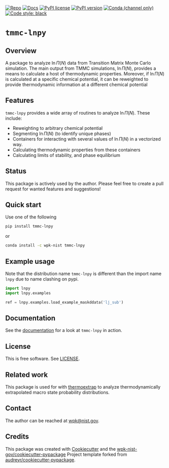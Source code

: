 [![Repo][repo-badge]][repo-link]
[![Docs][docs-badge]][docs-link]
[![PyPI license][license-badge]][license-link]
[![PyPI version][pypi-badge]][pypi-link]
[![Conda (channel only)][conda-badge]][conda-link]
[![Code style: black][black-badge]][black-link]


[black-badge]: https://img.shields.io/badge/code%20style-black-000000.svg
[black-link]: https://github.com/ambv/black
[pypi-badge]: https://img.shields.io/pypi/v/tmmc-lnpy
<!-- [pypi-badge]: https://badge.fury.io/py/tmmc-lnpy -->
[pypi-link]: https://pypi.org/project/tmmc-lnpy
[docs-badge]: https://img.shields.io/badge/docs-sphinx-informational
[docs-link]: https://pages.nist.gov/tmmc-lnpy/
[repo-badge]: https://img.shields.io/badge/--181717?logo=github&logoColor=ffffff
[repo-link]: https://github.com/usnistgov/tmmc-lnpy
[conda-badge]: https://img.shields.io/conda/v/wpk-nist/tmmc-lnpy
[conda-link]: https://anaconda.org/wpk-nist/tmmc-lnpy
<!-- Use total link so works from anywhere -->
[license-badge]: https://img.shields.io/pypi/l/cmomy?color=informational
[license-link]: https://github.com/usnistgov/tmmc-lnpy/blob/master/LICENSE
<!-- For more badges, see https://shields.io/category/other and https://naereen.github.io/badges/ -->

[numpy]: https://numpy.org
[Numba]: https://numba.pydata.org/
[xarray]: https://docs.xarray.dev/en/stable/


# `tmmc-lnpy`

## Overview

A package to analyze $\ln \Pi(N)$ data from Transition Matrix Monte Carlo
simulation.  The main output from TMMC simulations, $\ln \Pi(N)$, provides a means to calculate a host of thermodynamic
properties.  Moreover, if $\ln \Pi(N)$ is calculated at a specific chemical potential, it can be reweighted to provide
thermodynamic information at a different chemical potential




## Features

``tmmc-lnpy`` provides a wide array of routines to analyze $\ln \Pi(N)$.  These include:

* Reweighting to arbitrary chemical potential
* Segmenting $\ln \Pi(N)$ (to identify unique phases)
* Containers for interacting with several values of $\ln \Pi(N)$ in a vectorized way.
* Calculating thermodynamic properties from these containers
* Calculating limits of stability, and phase equilibrium


## Status

This package is actively used by the author.  Please feel free to create a pull request for wanted features and suggestions!


## Quick start

Use one of the following

``` bash
pip install tmmc-lnpy
```

or

``` bash
conda install -c wpk-nist tmmc-lnpy
```

## Example usage

Note that the distribution name ``tmmc-lnpy`` is different than the import name ``lnpy`` due to name clashing on pypi.

``` python
import lnpy
import lnpy.examples

ref = lnpy.examples.load_example_maskddata('lj_sub')
```


<!-- end-docs -->

## Documentation

See the [documentation][docs-link] for a look at `tmmc-lnpy` in action.

## License

This is free software.  See [LICENSE][license-link].

## Related work

This package is used for with [thermoextrap](https://github.com/usnistgov/thermo-extrap) to analyze thermodynamically extrapolated macro state probability distributions.

## Contact

The author can be reached at wpk@nist.gov.

## Credits

This package was created with
[Cookiecutter](https://github.com/audreyr/cookiecutter) and the
[wpk-nist-gov/cookiecutter-pypackage](https://github.com/wpk-nist-gov/cookiecutter-pypackage)
Project template forked from
[audreyr/cookiecutter-pypackage](https://github.com/audreyr/cookiecutter-pypackage).
